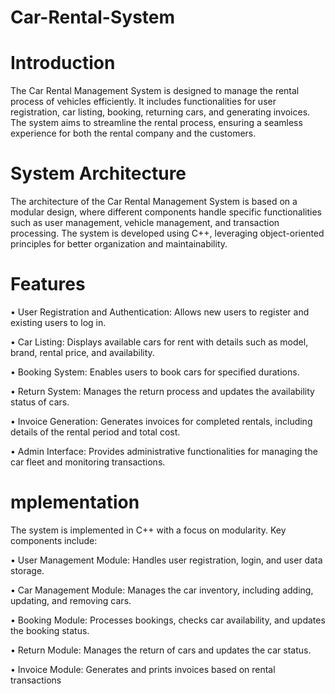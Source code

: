 # Car-Rental-System

# Introduction
The Car Rental Management System is designed to manage the rental process of vehicles efficiently. It includes functionalities for user registration, car listing, booking, returning cars, and generating invoices. The system aims to streamline the rental process, ensuring a seamless experience for both the rental company and the customers.
# System Architecture
The architecture of the Car Rental Management System is based on a modular design, where different components handle specific functionalities such as user management, vehicle management, and transaction processing. The system is developed using C++, leveraging object-oriented principles for better organization and maintainability.
# Features
•	User Registration and Authentication: Allows new users to register and existing users to log in.

•	Car Listing: Displays available cars for rent with details such as model, brand, rental price, and availability.

•	Booking System: Enables users to book cars for specified durations.

•	Return System: Manages the return process and updates the availability status of cars.

•	Invoice Generation: Generates invoices for completed rentals, including details of the rental period and total cost.

•	Admin Interface: Provides administrative functionalities for managing the car fleet and monitoring transactions.

# mplementation
The system is implemented in C++ with a focus on modularity. Key components include:

•	User Management Module: Handles user registration, login, and user data storage.

•	Car Management Module: Manages the car inventory, including adding, updating, and removing cars.

•	Booking Module: Processes bookings, checks car availability, and updates the booking status.

•	Return Module: Manages the return of cars and updates the car status.

•	Invoice Module: Generates and prints invoices based on rental transactions

